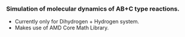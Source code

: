 
### Simulation of molecular dynamics of AB+C type reactions.
- Currently only for Dihydrogen + Hydrogen system.
- Makes use of AMD Core Math Library.
